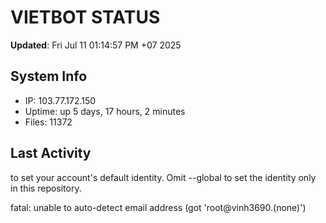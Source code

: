 # VIETBOT STATUS
**Updated**: Fri Jul 11 01:14:57 PM +07 2025

## System Info
- IP: 103.77.172.150
- Uptime: up 5 days, 17 hours, 2 minutes
- Files: 11372

## Last Activity

to set your account's default identity.
Omit --global to set the identity only in this repository.

fatal: unable to auto-detect email address (got 'root@vinh3690.(none)')

